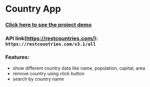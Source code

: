 # Country App

### [Click here to see the project demo](https://webfaisalbd.github.io/country-app-ai/)

### API link(https://restcountries.com/): `https://restcountries.com/v3.1/all`

### Features:
- show different country data like name, population, capital, area 
- remove country using click button
- search by country name



